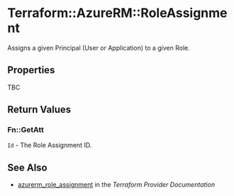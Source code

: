 # Terraform::AzureRM::RoleAssignment

Assigns a given Principal (User or Application) to a given Role.

## Properties

TBC

## Return Values

### Fn::GetAtt

`Id` - The Role Assignment ID.

## See Also

* [azurerm_role_assignment](https://www.terraform.io/docs/providers/azurerm/r/role_assignment.html) in the _Terraform Provider Documentation_